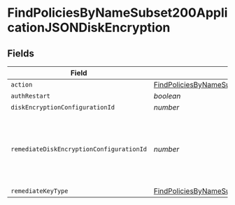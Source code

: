 # FindPoliciesByNameSubset200ApplicationJSONDiskEncryption


## Fields

| Field                                                                                                                                                                           | Type                                                                                                                                                                            | Required                                                                                                                                                                        | Description                                                                                                                                                                     | Example                                                                                                                                                                         |
| ------------------------------------------------------------------------------------------------------------------------------------------------------------------------------- | ------------------------------------------------------------------------------------------------------------------------------------------------------------------------------- | ------------------------------------------------------------------------------------------------------------------------------------------------------------------------------- | ------------------------------------------------------------------------------------------------------------------------------------------------------------------------------- | ------------------------------------------------------------------------------------------------------------------------------------------------------------------------------- |
| `action`                                                                                                                                                                        | [FindPoliciesByNameSubset200ApplicationJSONDiskEncryptionAction](../../models/operations/findpoliciesbynamesubset200applicationjsondiskencryptionaction.md)                     | :heavy_minus_sign:                                                                                                                                                              | N/A                                                                                                                                                                             |                                                                                                                                                                                 |
| `authRestart`                                                                                                                                                                   | *boolean*                                                                                                                                                                       | :heavy_minus_sign:                                                                                                                                                              | N/A                                                                                                                                                                             |                                                                                                                                                                                 |
| `diskEncryptionConfigurationId`                                                                                                                                                 | *number*                                                                                                                                                                        | :heavy_minus_sign:                                                                                                                                                              | N/A                                                                                                                                                                             | 1                                                                                                                                                                               |
| `remediateDiskEncryptionConfigurationId`                                                                                                                                        | *number*                                                                                                                                                                        | :heavy_minus_sign:                                                                                                                                                              | disk encryption ID to utilize for remediating institutional recovery key types.                                                                                                 | 1                                                                                                                                                                               |
| `remediateKeyType`                                                                                                                                                              | [FindPoliciesByNameSubset200ApplicationJSONDiskEncryptionRemediateKeyType](../../models/operations/findpoliciesbynamesubset200applicationjsondiskencryptionremediatekeytype.md) | :heavy_minus_sign:                                                                                                                                                              | N/A                                                                                                                                                                             |                                                                                                                                                                                 |